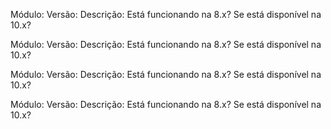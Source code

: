 Módulo:
Versão:
Descrição:
Está funcionando na 8.x?
Se está disponível na 10.x?

Módulo:
Versão:
Descrição:
Está funcionando na 8.x?
Se está disponível na 10.x?

Módulo:
Versão:
Descrição:
Está funcionando na 8.x?
Se está disponível na 10.x?

Módulo:
Versão:
Descrição:
Está funcionando na 8.x?
Se está disponível na 10.x?
